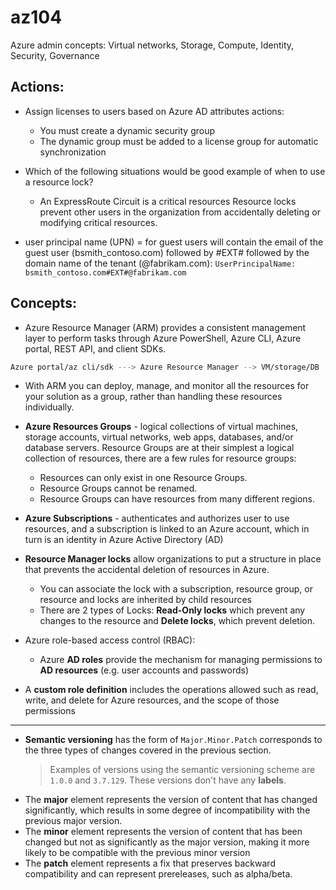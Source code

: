 # az104

Azure admin concepts: Virtual networks, Storage, Compute, Identity, Security, Governance


## Actions:

* Assign licenses to users based on Azure AD attributes actions:
  - You must create a dynamic security group
  - The dynamic group must be added to a license group for automatic synchronization

* Which of the following situations would be good example of when to use a resource lock?
  - An ExpressRoute Circuit is a critical resources Resource locks prevent other users in the organization from accidentally deleting or modifying critical resources.
 

* user principal name (UPN) = for guest users will contain the email of the guest user (bsmith_contoso.com) followed by #EXT# followed by the domain name of the tenant (@fabrikam.com):
`UserPrincipalName: bsmith_contoso.com#EXT#@fabrikam.com`

## Concepts:

* Azure Resource Manager (ARM) provides a consistent management layer to perform tasks through Azure PowerShell, Azure CLI, Azure portal, REST API, and client SDKs.
```bash
Azure portal/az cli/sdk ---> Azure Resource Manager --> VM/storage/DB
```
  - With ARM you can deploy, manage, and monitor all the resources for your solution as a group, rather than handling these resources individually.

* **Azure Resources Groups** - logical collections of virtual machines, storage accounts, virtual networks, web apps, databases, and/or database servers. Resource Groups are at their simplest a logical collection of resources, there are a few rules for resource groups:
  - Resources can only exist in one Resource Groups.
  - Resource Groups cannot be renamed.
  - Resource Groups can have resources from many different regions.

* **Azure Subscriptions** - authenticates and authorizes user to use resources, and a subscription is linked to an Azure account, which in turn is an identity in Azure Active Directory (AD)

*  **Resource Manager locks** allow organizations to put a structure in place that prevents the accidental deletion of resources in Azure.
   - You can associate the lock with a subscription, resource group, or resource and locks are inherited by child resources
   - There are 2 types of Locks: **Read-Only locks** which prevent any changes to the resource and **Delete locks**, which prevent deletion.

* Azure role-based access control (RBAC):
  - Azure **AD roles** provide the mechanism for managing permissions to **AD resources** (e.g. user accounts and passwords)
 
 * A **custom role definition** includes the operations allowed such as read, write, and delete for Azure resources, and the scope of those permissions



---

* **Semantic versioning**  has the form of `Major.Minor.Patch` corresponds to the three types of changes covered in the previous section.
  > Examples of versions using the semantic versioning scheme are `1.0.0` and `3.7.129`. These versions don't have any **labels**.
* The **major** element represents the version of content that has changed significantly, which results in some degree of incompatibility with the previous major version.
* The **minor** element represents the version of content that has been changed but not as significantly as the major version, making it more likely to be compatible with the previous minor version
*  The **patch** element represents a fix that preserves backward compatibility and can represent prereleases, such as alpha/beta.
